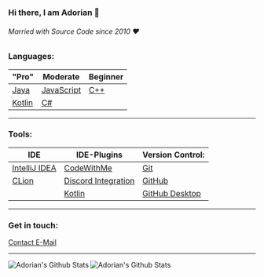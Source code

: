 <!--
**meowadorian/meowadorian** is a ✨ _special_ ✨ repository because its `README.md` (this file) appears on your GitHub profile.
-->

### Hi there, I am Adorian 👋

###### Married with Source Code since 2010 :heart:

### Languages:

| "Pro"                                    | Moderate                                        | Beginner                               |
| ---------------------------------------- | ----------------------------------------------- | -------------------------------------- |
| [Java](https://docs.oracle.com/en/java/) | [JavaScript](https://devdocs.io/javascript/)    | [C++](https://docs.microsoft.com/cpp/) |
| [Kotlin](https://kotlinlang.org/)        | [C#](https://docs.microsoft.com/dotnet/csharp/) |                                        |

---

### Tools:

| IDE                                              | IDE-Plugins                                                  | Version Control:                              |
| ------------------------------------------------ | ------------------------------------------------------------ | --------------------------------------------- |
| [IntelliJ IDEA](https://www.jetbrains.com/idea/) | [CodeWithMe](https://www.jetbrains.com/code-with-me)         | [Git](https://git-scm.com/)                   |
| [CLion](https://www.jetbrains.com/clion/)        | [Discord Integration](https://plugins.jetbrains.com/plugin/10233-discord-integration) | [GitHub](https://github.com/)                 |
|                                                  | [Kotlin](https://plugins.jetbrains.com/plugin/6954-kotlin)   | [GitHub Desktop](https://desktop.github.com/) |

---

### Get in touch:

<a href=mailto://contact@adorian.de/>Contact E-Mail</a>

---

<img align="left" alt="Adorian's Github Stats" src="https://github-readme-stats.vercel.app/api?username=meeeeeeeeeow&show_icons=true&hide_border=true&theme=radical" />
<img align="left" alt="Adorian's Github Stats" src="https://github-readme-stats.vercel.app/api/top-langs/?username=meeeeeeeeeow&show_icons=true&hide_border=true&theme=radical" />
